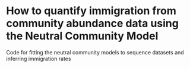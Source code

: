 # How to quantify immigration from community abundance data using the Neutral Community Model 
Code for fitting the neutral community models to sequence datasets and inferring immigration rates
